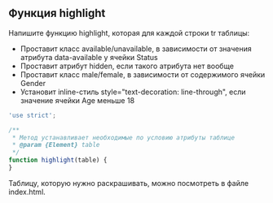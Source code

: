 ## Функция highlight ##

Напишите функцию highlight, которая для каждой строки tr таблицы:
- Проставит класс available/unavailable, в зависимости от значения атрибута data-available у ячейки Status
- Проставит атрибут hidden, если такого атрибута нет вообще
- Проставит класс male/female, в зависимости от содержимого ячейки Gender
- Установит inline-стиль style="text-decoration: line-through", если значение ячейки Age меньше 18

```js
'use strict';

/**
 * Метод устанавливает необходимые по условию атрибуты таблице
 * @param {Element} table
 */
function highlight(table) {
}
```

Таблицу, которую нужно раскрашивать, можно посмотреть в файле index.html.

